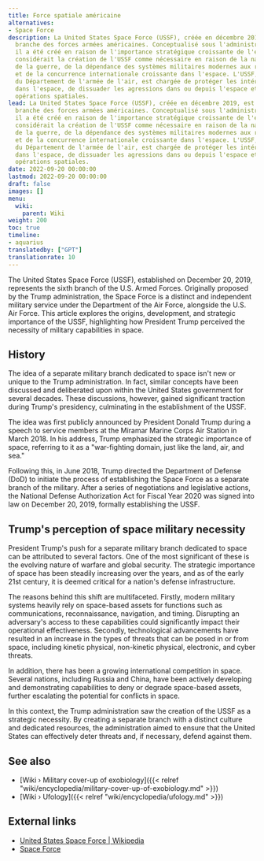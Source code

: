 ```yaml
---
title: Force spatiale américaine
alternatives:
- Space Force
description: La United States Space Force (USSF), créée en décembre 2019, est la sixième
  branche des forces armées américaines. Conceptualisé sous l'administration Trump,
  il a été créé en raison de l'importance stratégique croissante de l'espace. Trump
  considérait la création de l'USSF comme nécessaire en raison de la nature évolutive
  de la guerre, de la dépendance des systèmes militaires modernes aux ressources spatiales
  et de la concurrence internationale croissante dans l'espace. L'USSF, qui relève
  du Département de l'armée de l'air, est chargée de protéger les intérêts américains
  dans l'espace, de dissuader les agressions dans ou depuis l'espace et de mener des
  opérations spatiales.
lead: La United States Space Force (USSF), créée en décembre 2019, est la sixième
  branche des forces armées américaines. Conceptualisé sous l'administration Trump,
  il a été créé en raison de l'importance stratégique croissante de l'espace. Trump
  considérait la création de l'USSF comme nécessaire en raison de la nature évolutive
  de la guerre, de la dépendance des systèmes militaires modernes aux ressources spatiales
  et de la concurrence internationale croissante dans l'espace. L'USSF, qui relève
  du Département de l'armée de l'air, est chargée de protéger les intérêts américains
  dans l'espace, de dissuader les agressions dans ou depuis l'espace et de mener des
  opérations spatiales.
date: 2022-09-20 00:00:00
lastmod: 2022-09-20 00:00:00
draft: false
images: []
menu:
  wiki:
    parent: Wiki
weight: 200
toc: true
timeline:
- aquarius
translatedby: ["GPT"]
translationrate: 10
---
```


The United States Space Force (USSF), established on December 20, 2019, represents the sixth branch of the U.S. Armed Forces. Originally proposed by the Trump administration, the Space Force is a distinct and independent military service under the Department of the Air Force, alongside the U.S. Air Force. This article explores the origins, development, and strategic importance of the USSF, highlighting how President Trump perceived the necessity of military capabilities in space.

## History

The idea of a separate military branch dedicated to space isn't new or unique to the Trump administration. In fact, similar concepts have been discussed and deliberated upon within the United States government for several decades. These discussions, however, gained significant traction during Trump's presidency, culminating in the establishment of the USSF.

The idea was first publicly announced by President Donald Trump during a speech to service members at the Miramar Marine Corps Air Station in March 2018. In his address, Trump emphasized the strategic importance of space, referring to it as a "war-fighting domain, just like the land, air, and sea."

Following this, in June 2018, Trump directed the Department of Defense (DoD) to initiate the process of establishing the Space Force as a separate branch of the military. After a series of negotiations and legislative actions, the National Defense Authorization Act for Fiscal Year 2020 was signed into law on December 20, 2019, formally establishing the USSF.

## Trump's perception of space military necessity

President Trump's push for a separate military branch dedicated to space can be attributed to several factors. One of the most significant of these is the evolving nature of warfare and global security. The strategic importance of space has been steadily increasing over the years, and as of the early 21st century, it is deemed critical for a nation's defense infrastructure.

The reasons behind this shift are multifaceted. Firstly, modern military systems heavily rely on space-based assets for functions such as communications, reconnaissance, navigation, and timing. Disrupting an adversary's access to these capabilities could significantly impact their operational effectiveness. Secondly, technological advancements have resulted in an increase in the types of threats that can be posed in or from space, including kinetic physical, non-kinetic physical, electronic, and cyber threats.

In addition, there has been a growing international competition in space. Several nations, including Russia and China, have been actively developing and demonstrating capabilities to deny or degrade space-based assets, further escalating the potential for conflicts in space.

In this context, the Trump administration saw the creation of the USSF as a strategic necessity. By creating a separate branch with a distinct culture and dedicated resources, the administration aimed to ensure that the United States can effectively deter threats and, if necessary, defend against them.

## See also

- [Wiki › Military cover-up of exobiology]({{< relref "wiki/encyclopedia/military-cover-up-of-exobiology.md" >}})
- [Wiki › Ufology]({{< relref "wiki/encyclopedia/ufology.md" >}})

## External links

- [United States Space Force | Wikipedia](https://en.wikipedia.org/wiki/United_States_Space_Force)
- [Space Force](https://www.spaceforce.mil/)

